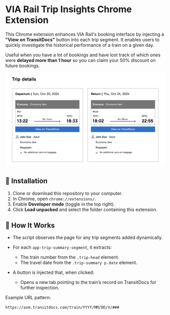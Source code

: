 # VIA Rail Trip Insights Chrome Extension

This Chrome extension enhances VIA Rail's booking interface by injecting a **"View on TransitDocs"** button into each trip segment. It enables users to quickly investigate the historical performance of a train on a given day.

Useful when you have a lot of bookings and have lost track of which ones were **delayed
more than 1 hour** so you can claim your 50% discount on future bookings.

![screenshot.png](screenshot.png)

## 🔧 Installation

1. Clone or download this repository to your computer.
2. In Chrome, open `chrome://extensions/`.
3. Enable **Developer mode** (toggle in the top right).
4. Click **Load unpacked** and select the folder containing this extension.

## 🧠 How It Works

* The script observes the page for any trip segments added dynamically.
* For each `app-trip-summary-segment`, it extracts:

  * The train number from the `.trip-head` element.
  * The travel date from the `.trip-summary p.date` element.
* A button is injected that, when clicked:

  * Opens a new tab pointing to the train’s record on TransitDocs for further inspection.

Example URL pattern:

```
https://asm.transitdocs.com/train/YYYY/MM/DD/V/###
```
